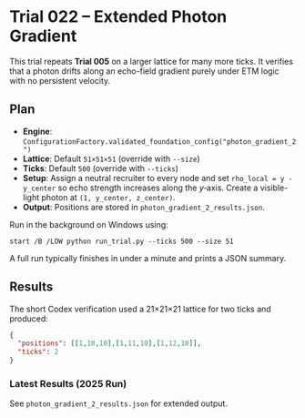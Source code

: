 # Trial 022 – Extended Photon Gradient

This trial repeats **Trial 005** on a larger lattice for many more ticks. It verifies that a photon drifts along an echo-field gradient purely under ETM logic with no persistent velocity.

## Plan
- **Engine**: `ConfigurationFactory.validated_foundation_config("photon_gradient_2")`
- **Lattice**: Default `51×51×51` (override with `--size`)
- **Ticks**: Default `500` (override with `--ticks`)
- **Setup**: Assign a neutral recruiter to every node and set `rho_local = y - y_center` so echo strength increases along the $y$‑axis. Create a visible-light photon at `(1, y_center, z_center)`.
- **Output**: Positions are stored in `photon_gradient_2_results.json`.

Run in the background on Windows using:
```
start /B /LOW python run_trial.py --ticks 500 --size 51
```
A full run typically finishes in under a minute and prints a JSON summary.

## Results
The short Codex verification used a 21×21×21 lattice for two ticks and produced:
```json
{
  "positions": [[1,10,10],[1,11,10],[1,12,10]],
  "ticks": 2
}
```

### Latest Results (2025 Run)
See `photon_gradient_2_results.json` for extended output.
